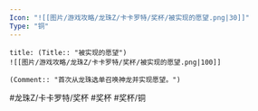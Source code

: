 ```yaml
---
Icon: "![[图片/游戏攻略/龙珠Z/卡卡罗特/奖杯/被实现的愿望.png|30]]"
Type: "铜"
---
```

```ad-common-bronze-trophy
title: (Title:: "被实现的愿望")
![[图片/游戏攻略/龙珠Z/卡卡罗特/奖杯/被实现的愿望.png|100]]

(Comment:: "首次从龙珠选单召唤神龙并实现愿望。")
```

#龙珠Z/卡卡罗特/奖杯 #奖杯 #奖杯/铜
